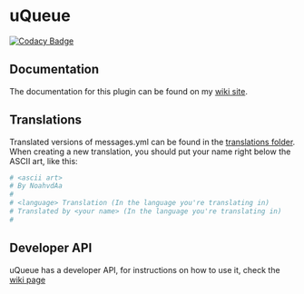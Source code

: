 # uQueue

[![Codacy Badge](https://app.codacy.com/project/badge/Grade/44544d06edf545ee921509834a595b1f)](https://www.codacy.com/gh/NoahvdAa/uQueue/dashboard?utm_source=github.com&amp;utm_medium=referral&amp;utm_content=NoahvdAa/uQueue&amp;utm_campaign=Badge_Grade)

## Documentation

The documentation for this plugin can be found on my [wiki site](https://wiki.noah.pm/books/uqueue).

## Translations

Translated versions of messages.yml can be found in the [translations folder](https://github.com/NoahvdAa/uQueue/tree/master/translations). When creating a new translation, you should put your name right below the ASCII art, like this:

```yaml
# <ascii art>
# By NoahvdAa
#
# <language> Translation (In the language you're translating in)
# Translated by <your name> (In the language you're translating in)
#
```

## Developer API

uQueue has a developer API, for instructions on how to use it, check the [wiki page](https://wiki.noah.pm/books/uqueue/chapter/developer-api)